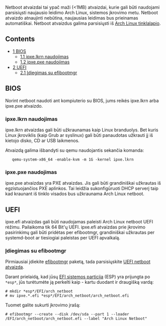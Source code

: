Netboot atvaizdai tai ypač maži (<1MB) atvaizdai, kurie gali būti naudojami parsisiųsti naujausio leidimo Arch Linux, sistemos įkrovimo metu. Netboot atvaizdo atnaujinti nebūtina, naujausias leidimas bus prieinamas automatiškai. Netboot atvaizdus galima parsisiųsti iš [Arch Linux tinklalapio](https://www.archlinux.org/releng/netboot/).

## Contents

*   [1 BIOS](#BIOS)
    *   [1.1 ipxe.lkrn naudojimas](#ipxe.lkrn_naudojimas)
    *   [1.2 ipxe.pxe naudojimas](#ipxe.pxe_naudojimas)
*   [2 UEFI](#UEFI)
    *   [2.1 Įdiegimas su efibootmgr](#.C4.AEdiegimas_su_efibootmgr)

## BIOS

Norint netboot naudoti ant kompiuterio su BIOS, jums reikės ipxe.lkrn arba ipxe.pxe atvaizdo.

### ipxe.lkrn naudojimas

ipxe.lkrn atvaizdas gali būti užkraunamas kaip Linux branduolys. Bet kuris Linux įkroviklis (kaip Grub ar syslinux) gali būti panaudotas užkrauti jį iš kietojo disko, CD ar USB laikmenos.

Atvaizdą galima išbandyti su qemu naudojantis sekančia komanda:

```
   qemu-system-x86_64 -enable-kvm -m 1G -kernel ipxe.lkrn

```

### ipxe.pxe naudojimas

ipxe.pxe atvaizdas yra PXE atvaizdas. Jis gali būti grandiniškai užkrautas iš egzistuojančios PXE aplinkos. Tai leidžia sukonfigūruoti DHCP serverį taip kad kraunant iš tinklo visados bus užkraunama Arch Linux netboot.

## UEFI

ipxe.efi atvaizdas gali būti naudojamas paleisti Arch Linux netboot UEFI rėžimu. Pailaikoma tik 64 Bit'ų UEFI. ipxe.efi atvaizdas prie įkrovimo pasirinkimų gali būti pridėtas per efibootmgr, grandiniškai užkrautas per systemd-boot ar tiesiogiai paleistas per UEFI apvalkalą.

### Įdiegimas su efibootmgr

Pirmiausiai įdiekite [efibootmgr](https://www.archlinux.org/packages/?name=efibootmgr) paketą, tada parsisiųskite [UEFI netboot atvaizdą](https://www.archlinux.org/releng/netboot/).

Darant prielaidą, kad jūsų [EFI sistemos particija](/index.php/EFI_system_partition "EFI system partition") (ESP) yra prijungta po `*esp*`, jūs turėtumėte ją perkelti kaip - kartu duodant ir draugišką vardą:

```
# mkdir *esp*/EFI/arch_netboot
# mv ipxe.*.efi *esp*/EFI/arch_netboot/arch_netboot.efi

```

Tuomet galite sukurti įkrovimo įrašą:

```
# efibootmgr --create --disk /dev/sda --part 1 --loader /EFI/arch_netboot/arch_netboot.efi --label "Arch Linux Netboot"

```